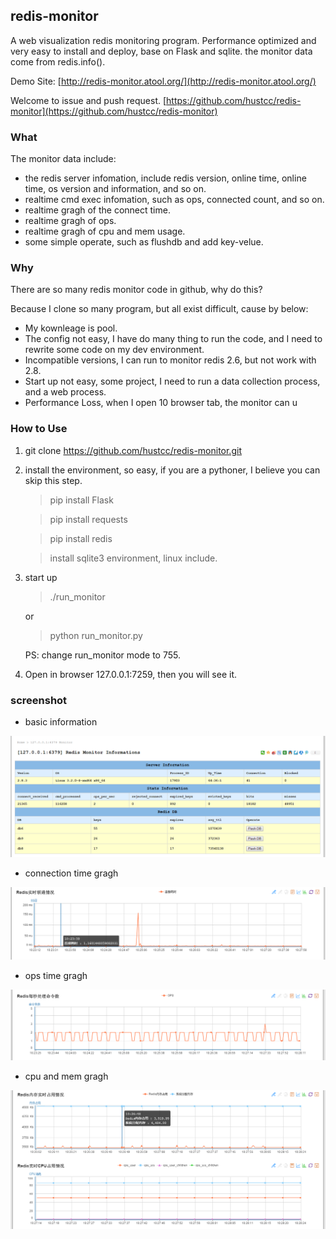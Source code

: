 ## redis-monitor ##

A web visualization redis monitoring program. Performance optimized and very easy to install and deploy, base on Flask and sqlite. the monitor data come from redis.info().

Demo Site: [http://redis-monitor.atool.org/](http://redis-monitor.atool.org/)

Welcome to issue and push request. [https://github.com/hustcc/redis-monitor](https://github.com/hustcc/redis-monitor) 

### What ###

The monitor data include: 

 - the redis server infomation, include redis version, online time, online time, os version and information, and so on.
 - realtime cmd exec infomation, such as ops, connected count, and so on.
 - realtime gragh of the connect time.
 - realtime gragh of ops.
 - realtime gragh of cpu and mem usage.
 - some simple operate, such as flushdb and add key-velue.
 
 
### Why ###

There are so many redis monitor code in github, why do this?

Because I clone so many program, but all exist difficult, cause by below:

 - My kownleage is pool.
 - The config not easy, I have do many thing to run the code, and I need to rewrite some code on my dev environment.
 - Incompatible versions, I can run to monitor redis 2.6, but not work with 2.8.
 - Start up not easy, some project, I need to run a data collection process, and a web process.
 - Performance Loss, when I open 10 browser tab, the monitor can u

### How to Use ###

1. git clone https://github.com/hustcc/redis-monitor.git
2. install the environment, so easy, if you are a pythoner, I believe you can skip this step.

	> pip install Flask
	
	> pip install requests
	
	> pip install redis
	
	> install sqlite3 environment, linux include.

3. start up

	> ./run_monitor
	
	or
	
	> python run_monitor.py
	
	PS: change run_monitor mode to 755.

4. Open in browser 127.0.0.1:7259, then you will see it.

### screenshot ###

 - basic information

![shot_1](/doc/shot/shot_1.png)

 - connection time gragh

![shot_2](/doc/shot/shot_2.png)

 - ops time gragh

![shot_3](/doc/shot/shot_3.png)

 - cpu and mem gragh

![shot_3](/doc/shot/shot_4.png)

